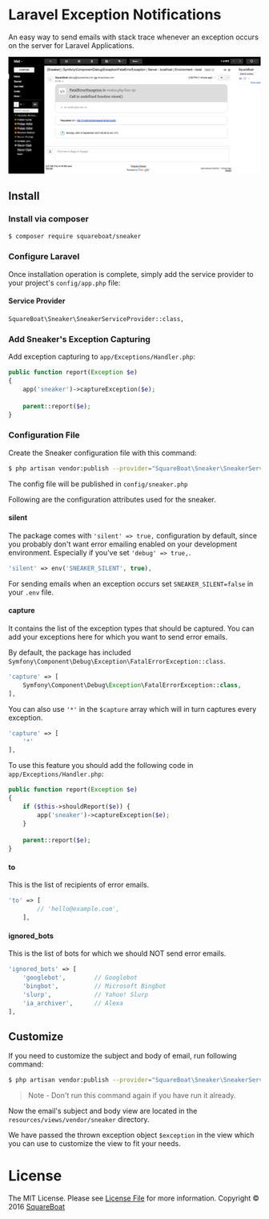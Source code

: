 # Laravel Exception Notifications

An easy way to send emails with stack trace whenever an exception occurs on the server for Laravel Applications.

![sneaker example image](sneaker.png?raw=true "Sneaker")

## Install

### Install via composer

```
$ composer require squareboat/sneaker
```

### Configure Laravel

Once installation operation is complete, simply add the service provider to your project's `config/app.php` file:

#### Service Provider
```
SquareBoat\Sneaker\SneakerServiceProvider::class,
```


### Add Sneaker's Exception Capturing

Add exception capturing to `app/Exceptions/Handler.php`:

```php
public function report(Exception $e)
{
    app('sneaker')->captureException($e);

    parent::report($e);
}
```

### Configuration File

Create the Sneaker configuration file  with this command:

```bash
$ php artisan vendor:publish --provider="SquareBoat\Sneaker\SneakerServiceProvider"
```

The config file will be published in  `config/sneaker.php`

Following are the configuration attributes used for the sneaker.

#### silent

The package comes with `'silent' => true,` configuration by default, since you probably don't want error emailing enabled on your development environment. Especially if you've set `'debug' => true,`.

```php
'silent' => env('SNEAKER_SILENT', true),
```

For sending emails when an exception occurs set `SNEAKER_SILENT=false` in your `.env` file.


#### capture

It contains the list of the exception types that should be captured. You can add your exceptions here for which you want to send error emails.

By default, the package has included `Symfony\Component\Debug\Exception\FatalErrorException::class`.

```php
'capture' => [
    Symfony\Component\Debug\Exception\FatalErrorException::class,
],
```

You can also use `'*'` in the `$capture` array which will in turn captures every exception.

```php
'capture' => [
    '*'
],
```

To use this feature you should add the following code in `app/Exceptions/Handler.php`:

```php
public function report(Exception $e)
{
    if ($this->shouldReport($e)) {
        app('sneaker')->captureException($e);
    }

    parent::report($e);
}
```

#### to

This is the list of recipients of error emails.

```php
'to' => [
        // 'hello@example.com',
    ],
```

#### ignored_bots

This is the list of bots for which we should NOT send error emails.

```php
'ignored_bots' => [
    'googlebot',        // Googlebot
    'bingbot',          // Microsoft Bingbot
    'slurp',            // Yahoo! Slurp
    'ia_archiver',      // Alexa
],
```

## Customize

If you need to customize the subject and body of email, run following command:

```bash
$ php artisan vendor:publish --provider="SquareBoat\Sneaker\SneakerServiceProvider"
```

> Note - Don't run this command again if you have run it already.

Now the email's subject and body view are located in the `resources/views/vendor/sneaker` directory.

We have passed the thrown exception object `$exception` in the view which you can use to customize the view to fit your needs.

# License

The MIT License. Please see [License File](LICENSE.md) for more information. Copyright © 2016 [SquareBoat](https://squareboat.com)
